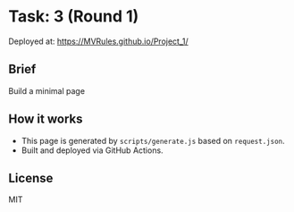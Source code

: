 # Task: 3 (Round 1)

Deployed at: https://MVRules.github.io/Project_1/

## Brief
Build a minimal page

## How it works
- This page is generated by `scripts/generate.js` based on `request.json`.
- Built and deployed via GitHub Actions.

## License
MIT
